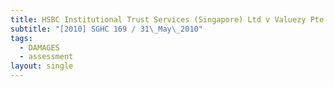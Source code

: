 ```yaml
---
title: HSBC Institutional Trust Services (Singapore) Ltd v Valuezy Pte Ltd
subtitle: "[2010] SGHC 169 / 31\_May\_2010"
tags:
  - DAMAGES
  - assessment
layout: single
---
```


